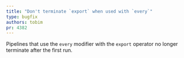 ```yaml
---
title: "Don't terminate `export` when used with `every`"
type: bugfix
authors: tobim
pr: 4382
---
```


Pipelines that use the `every` modifier with the `export` operator no longer
terminate after the first run.
